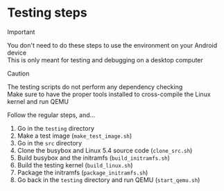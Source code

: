 # Testing steps
> [!IMPORTANT]
> You don't need to do these steps to use the environment on your Android device<br>
> This is only meant for testing and debugging on a desktop computer

> [!CAUTION]
> The testing scripts do not perform any dependency checking<br>
> Make sure to have the proper tools installed to cross-compile the Linux kernel and run QEMU

Follow the regular steps, and...
1. Go in the `testing` directory
2. Make a test image (`make_test_image.sh`)
3. Go in the `src` directory
4. Clone the busybox and Linux 5.4 source code (`clone_src.sh`)
5. Build busybox and the initramfs (`build_initramfs.sh`)
6. Build the testing kernel (`build_linux.sh`)
7. Package the initramfs (`package_initramfs.sh`)
8. Go back in the `testing` directory and run QEMU (`start_qemu.sh`)